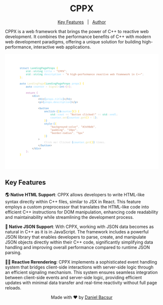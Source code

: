 <h1 align="center">CPPX</h1>

<p align="center">
 <a href="#key-features">Key Features</a> &#xa0; | &#xa0;
  <a href="#author">Author</a>
</p>

CPPX is a web framework that brings the power of C++ to reactive web development. It combines the performance benefits of C++ with modern web development paradigms, offering a unique solution for building high-performance, interactive web applications.

<img src="./readme.svg" alt="Landing Page" />

<h2 id="key-features">Key Features</h2>

**🌎 Native HTML Support**: CPPX allows developers to write HTML-like syntax directly within C++ files, similar to JSX in React. This feature employs a custom preprocessor that translates the HTML-like code into efficient C++ instructions for DOM manipulation, enhancing code readability and maintainability while streamlining the development process.

**🦄 Native JSON Support**: With CPPX, working with JSON data becomes as natural in C++ as it is in JavaScript. The framework includes a powerful JSON library that enables developers to parse, create, and manipulate JSON objects directly within their C++ code, significantly simplifying data handling and improving overall performance compared to runtime JSON parsing.

**⛓️‍💥 Reactive Rerendering**: CPPX implements a sophisticated event handling system that bridges client-side interactions with server-side logic through an efficient signaling mechanism. This system ensures seamless integration between client-side events and server-side logic, providing efficient updates with minimal data transfer and real-time reactivity without full page reloads.

<p id="author" align="center">
  Made with ❤️ by <a href="https://github.com/danielbacsur" target="_blank">Daniel Bacsur</a>
</p>